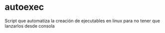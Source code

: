 # autoexec
Script que automatiza la creación de ejecutables en linux para no tener que lanzarlos desde consola
